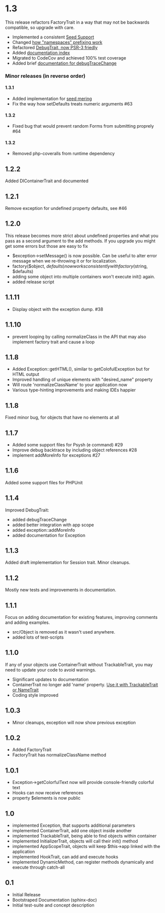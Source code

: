 # 1.3

This release refactors FactoryTrait in a way that may not be backwards compatible, so upgrade with care.

 - Implemented a consistent [Seed Support](http://agile-core.readthedocs.io/en/develop/factory.html#seed)
 - Changed [how "namespaces" prefixing work](http://agile-core.readthedocs.io/en/develop/factory.html#namespace)
 - Refactored [DebugTrait, now PSR-3 friedly](http://agile-core.readthedocs.io/en/develop/debug.html)
 - Added [documentation index](http://agile-core.readthedocs.io/en/develop/index.html)
 - Migrated to CodeCov and achieved 100% test coverage
 - Added brief [documentation for debugTraceChange](http://agile-core.readthedocs.io/en/develop/debug.html#debugtracechange)

### Minor releases (in reverse order)

#### 1.3.1

- Added implementation for [seed mering](http://agile-core.readthedocs.io/en/develop/factory.html#seed-merging)
- Fix the way how setDefaults treats numeric arguments #63

#### 1.3.2

- Fixed bug that would prevent random Forms from submitting proprely #64

#### 1.3.2

- Removed php-coveralls from runtime dependency

## 1.2.2

Added DIContainerTrait and documented

## 1.2.1

Remove exception for undefined property defaults, see #46

## 1.2.0

This release becomes more strict about undefined properties and what you pass as a second argument
to the add methods. If you upgrade you might get some errors but those are easy to fix

 - $exception->setMessage() is now possible. Can be useful to alter error message when we re-throwing it or for localization.
 - factory($object, $defaults) now works consistently with factory($string, $defaults)
 - adding some object into multiple containers won't execute init() again.
 - added release script

## 1.1.11

- Display object with the exception dump. #38 

## 1.1.10

 - prevent looping by calling normalizeClass in the API that may also
   implement factory trait and cause a loop

## 1.1.8

 - Added Exception::getHTML(), similar to getColofulException but for
   HTML output
 - Improved handling of unique elements with "desired_name" property
 - Will route 'normalizeClassName' to your application now
 - Various type-hinting improvements and making IDEs happier

## 1.1.8

Fixed minor bug, for objects that have no elements at all

## 1.1.7

 - Added some support files for Psysh (e command) #29
 - Improve debug backtrace by including object references #28
 - implement addMoreInfo for exceptions #27

## 1.1.6

Added some support files for PHPUnit

## 1.1.4

Improved DebugTrait:

 - added debugTraceChange
 - added better integration with app scope
 - added exception::addMoreInfo
 - added documentation for Exception

## 1.1.3

Added draft implementation for Session trait. Minor cleanups.

## 1.1.2

Mostly new tests and improvements in documentation.

## 1.1.1

Focus on adding documentation for existing features, improving comments
and adding examples. 
* src/Object is removed as it wasn't used anywhere.
* added lots of test-scripts

## 1.1.0

If any of your objects use ContainerTrait without TrackableTrait, you may need to update
your code to avoid warnings.

* Significant updates to documentation
* ContainerTrait no longer add 'name' property. [Use it with TrackableTrait or NameTrait](http://agile-core.readthedocs.io/en/develop/container.html?highlight=nametrait#name-trait)
* Coding style improved

## 1.0.3

* Minor cleanups, exception will now show previous exception

## 1.0.2

* Added FactoryTrait
* FactoryTrait has normalizeClassName method

## 1.0.1

* Exception->getColorfulText now will provide console-friendly colorful text
* Hooks can now receive references
* property $elements is now public

## 1.0

* implemented Exception, that supports additional parameters
* implemented ContainerTrait, add one object inside another
* implemented TrackableTrait, being able to find objects within container
* implemented InitializerTrait, objects will call their init() method
* implemented AppScopeTrait, objects will keep $this->app linked with the application
* implemented HookTrait, can add and execute hooks
* implemented DynamicMethod, can register methods dynamically and execute through catch-all

## 0.1

* Initial Release
* Bootstraped Documentation (sphinx-doc)
* Initial test-suite and concept description

